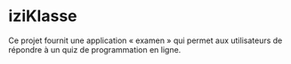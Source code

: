 # iziKlasse
Ce projet fournit une application « examen » qui permet aux utilisateurs de répondre à un quiz de programmation en ligne.
